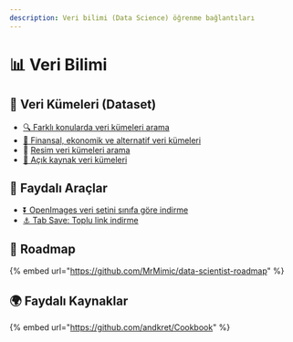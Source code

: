 ```yaml
---
description: Veri bilimi (Data Science) öğrenme bağlantıları
---
```


# 📊 Veri Bilimi

## 💽 Veri Kümeleri \(Dataset\)

* [🔍 Farklı konularda veri kümeleri arama](https://toolbox.google.com/datasetsearch)
* [💱 Finansal, ekonomik ve alternatif veri kümeleri](https://www.quandl.com/)
* 🎴 [Resim veri kümeleri arama](https://storage.googleapis.com/openimages/web/visualizer/index.html)
* [🙌 Açık kaynak veri kümeleri](https://github.com/awesomedata/awesome-public-datasets)

## 🎒 Faydalı Araçlar

* [⏬ OpenImages veri setini sınıfa göre indirme](https://github.com/EscVM/OIDv4_ToolKit) 
* [⚓ Tab Save: Toplu link indirme](https://chrome.google.com/webstore/detail/tab-save/lkngoeaeclaebmpkgapchgjdbaekacki/related)

## 🚩 Roadmap

{% embed url="https://github.com/MrMimic/data-scientist-roadmap" %}

## 🌍 Faydalı Kaynaklar

{% embed url="https://github.com/andkret/Cookbook" %}

